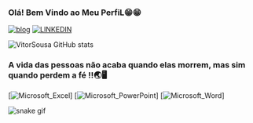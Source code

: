 ### Olá! Bem Vindo ao Meu PerfiL😁😁

[![blog](https://img.shields.io/badge/Instagram-E4405F?style=for-the-badge&logo=instagram&logoColor=white)](https://www.instagram.com/vitor.sousag21/)
[![LINKEDIN](https://img.shields.io/badge/LinkedIn-0077B5?style=for-the-badge&logo=linkedin&logoColor=white)](https://www.linkedin.com/in/vittor-sousa-205943239/)

![VitorSousa GitHub stats](https://github-readme-stats.vercel.app/api?username=VitorSousa&show_icons=true&theme=radical)
### A vida das pessoas não acaba quando elas morrem, mas sim quando perdem a fé ‼️🌏🖥️

[![Microsoft_Excel](https://img.shields.io/badge/Microsoft_Excel-217346?style=for-the-badge&logo=microsoft-excel&logoColor=white)]
[![Microsoft_PowerPoint](https://img.shields.io/badge/Microsoft_PowerPoint-B7472A?style=for-the-badge&logo=microsoft-powerpoint&logoColor=white)]
[![Microsoft_Word](https://img.shields.io/badge/Microsoft_Word-2B579A?style=for-the-badge&logo=microsoft-word&logoColor=white)]

![snake gif](https://github.com/VitorSG/VitorSG/blob/output/github-contribution-grid-snake.svg)

